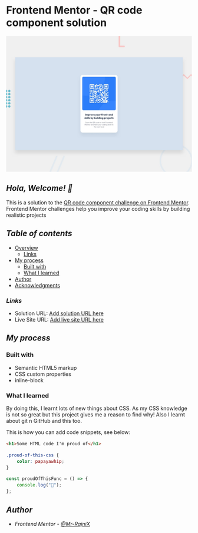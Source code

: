 # Frontend Mentor - QR code component solution

![Design preview for the QR code component coding challenge](./design/desktop-preview.jpg)

## _Hola, Welcome! 👋_

This is a solution to the [QR code component challenge on Frontend Mentor](https://www.frontendmentor.io/challenges/qr-code-component-iux_sIO_H). Frontend Mentor challenges help you improve your coding skills by building realistic projects

## _Table of contents_

-   [Overview](#overview)
    -   [Links](#links)
-   [My process](#my-process)
    -   [Built with](#built-with)
    -   [What I learned](#what-i-learned)
-   [Author](#author)
-   [Acknowledgments](#acknowledgments)

### _Links_

-   Solution URL: [Add solution URL here](https://your-solution-url.com)
-   Live Site URL: [Add live site URL here](https://your-live-site-url.com)

## _My process_

### Built with

-   Semantic HTML5 markup
-   CSS custom properties
-   inline-block

### What I learned

By doing this, I learnt lots of new things about CSS. As my CSS knowledge is not so great but this project gives me a reason to find why! Also I learnt about git n GitHub and this too.

This is how you can add code snippets, see below:

```html
<h1>Some HTML code I'm proud of</h1>
```

```css
.proud-of-this-css {
    color: papayawhip;
}
```

```js
const proudOfThisFunc = () => {
    console.log("🎉");
};
```

## _Author_

-   _Frontend Mentor - [@Mr-RajniX](https://www.frontendmentor.io/profile/Mr-RajniX)_
